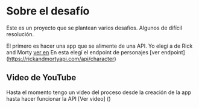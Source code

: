 # Sobre el desafío

Este es un proyecto que se plantean varios desafíos. Algunos de difícil resolución.

El primero es hacer una app que se alimente de una API. Yo elegí a de Rick and Morty [ver en](https://rickandmortyapi.com/)
En esta elegí el endpoint de personajes [ver endpoint] (https://rickandmortyapi.com/api/character)

## Video de YouTube

Hasta el momento tengo un video del proceso desde la creación de la app hasta hacer funcionar la API [Ver video] ()
